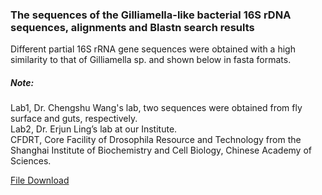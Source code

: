 ### The sequences of the Gilliamella-like bacterial 16S rDNA sequences, alignments and Blastn search results


Different partial 16S rRNA gene sequences were obtained with a high similarity to that of Gilliamella sp. and shown below in fasta formats. 
##### Note: 
Lab1, Dr. Chengshu Wang's lab, two sequences were obtained from fly surface and guts, respectively.   
Lab2, Dr. Erjun Ling’s lab at our Institute.   
CFDRT, Core Facility of Drosophila Resource and Technology from the Shanghai Institute of Biochemistry and Cell Biology, Chinese Academy of Sciences.

[File Download](https://github.com/knowledgeontology/addinfo/raw/main/AddInfo.pdf)
